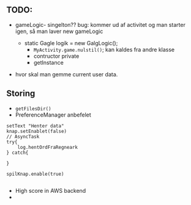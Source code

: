 ## TODO:

- gameLogic- singelton?? bug: kommer ud af activitet og man starter igen, så man laver new gameLogic
  - static Gagle logik = new GalgLogic();
	- `MyActivity.game.nulstil()`; kan kaldes fra andre klasse
	- contructor private
	- getInstance
	
- hvor skal man gemme current user data. 
## Storing
- `getFilesDir()`
- PreferenceManager anbefelet

```
setText "Henter data"
knap.setEnablet(false)
// AsyncTask
try{
	log.hentOrdFraRegneark
} catch{

}

spilKnap.enable(true)


```


- High score in AWS backend
- 